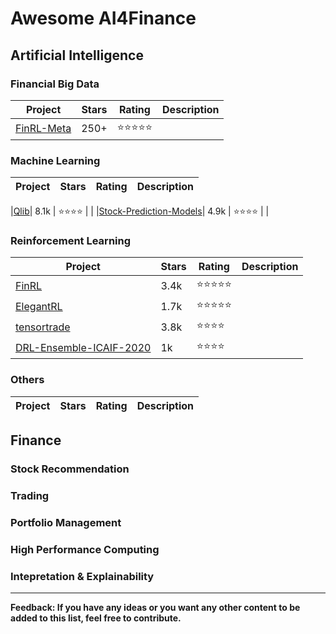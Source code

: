 # Awesome AI4Finance

## Artificial Intelligence

### Financial Big Data

|  Project | Stars | Rating | Description |
|----|----|----|----|
|[FinRL-Meta](https://github.com/AI4Finance-Foundation/FinRL-Meta)| 250+ | :star::star::star::star::star: | |

### Machine Learning

|  Project | Stars | Rating | Description |
|----|----|----|----|

|[Qlib](https://github.com/microsoft/qlib)| 8.1k | :star::star::star::star: | |
|[Stock-Prediction-Models](https://github.com/huseinzol05/Stock-Prediction-Models)| 4.9k | :star::star::star::star: | |

### Reinforcement Learning

|  Project | Stars | Rating | Description |
|----|----|----|----|
|[FinRL](https://github.com/AI4Finance-LLC/FinRL-Library)| 3.4k | :star::star::star::star::star: | |
|[ElegantRL](https://github.com/AI4Finance-Foundation/ElegantRL)| 1.7k | :star::star::star::star::star: | |
|[tensortrade](https://github.com/tensortrade-org/tensortrade) | 3.8k | :star::star::star::star: | |
|[DRL-Ensemble-ICAIF-2020](https://github.com/AI4Finance-Foundation/Deep-Reinforcement-Learning-for-Automated-Stock-Trading-Ensemble-Strategy-ICAIF-2020)| 1k | :star::star::star::star: | |

### Others

|  Project | Stars | Rating | Description |
|----|----|----|----|

## Finance

### Stock Recommendation

### Trading

### Portfolio Management

### High Performance Computing

### Intepretation & Explainability 

______________________


**Feedback: If you have any ideas or you want any other content to be added to this list, feel free to contribute.**
